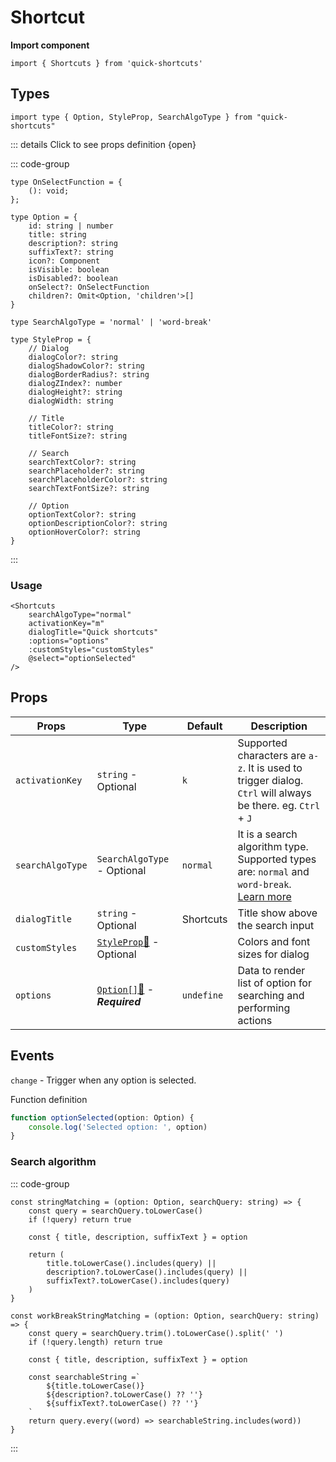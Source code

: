 # Shortcut

**Import component**

```vue
import { Shortcuts } from 'quick-shortcuts'
```

## Types

```vue
import type { Option, StyleProp, SearchAlgoType } from "quick-shortcuts"
```

::: details Click to see props definition {open}

::: code-group

```ts[Option]
type OnSelectFunction = {
    (): void;
};

type Option = {
    id: string | number
    title: string
    description?: string
    suffixText?: string
    icon?: Component
    isVisible: boolean
    isDisabled?: boolean
    onSelect?: OnSelectFunction
    children?: Omit<Option, 'children'>[]
}
```

```ts[SearchAlgoType]
type SearchAlgoType = 'normal' | 'word-break'
```

```ts[StyleProp]
type StyleProp = {
	// Dialog
    dialogColor?: string
    dialogShadowColor?: string
    dialogBorderRadius?: string
    dialogZIndex?: number
    dialogHeight?: string
    dialogWidth: string

    // Title
    titleColor?: string
    titleFontSize?: string

    // Search
    searchTextColor?: string
    searchPlaceholder?: string
    searchPlaceholderColor?: string
    searchTextFontSize?: string

	// Option
    optionTextColor?: string
    optionDescriptionColor?: string
    optionHoverColor?: string
}

```

:::

### Usage

```vue
<Shortcuts
    searchAlgoType="normal"
    activationKey="m"
    dialogTitle="Quick shortcuts"
    :options="options"
    :customStyles="customStyles"
    @select="optionSelected"
/>
```

## Props

| Props            | Type                                        | Default    | Description                                                                                                    |
| ---------------- | ------------------------------------------- | ---------- | -------------------------------------------------------------------------------------------------------------- |
| `activationKey`  | `string` - Optional                         | `k`        | Supported characters are `a-z`. It is used to trigger dialog. `Ctrl` will always be there. eg. `Ctrl` + `J`    |
| `searchAlgoType` | `SearchAlgoType` - Optional                 | `normal`   | It is a search algorithm type. Supported types are: `normal` and `word-break`. [Learn more](#search-algorithm) |
| `dialogTitle`    | `string` - Optional                         | Shortcuts  | Title show above the search input                                                                              |
| `customStyles`   | [`StyleProp`:link:](#types) - Optional      |            | Colors and font sizes for dialog                                                                               |
| `options`        | [`Option[]`:link:](#types) - **_Required_** | `undefine` | Data to render list of option for searching and performing actions                                             |

## Events

`change` - Trigger when any option is selected.

Function definition

```ts
function optionSelected(option: Option) {
    console.log('Selected option: ', option)
}
```

### Search algorithm

::: code-group

```ts[normal]
const stringMatching = (option: Option, searchQuery: string) => {
    const query = searchQuery.toLowerCase()
    if (!query) return true

    const { title, description, suffixText } = option

    return (
        title.toLowerCase().includes(query) ||
        description?.toLowerCase().includes(query) ||
        suffixText?.toLowerCase().includes(query)
    )
}
```

```ts[word-break] {open}
const workBreakStringMatching = (option: Option, searchQuery: string) => {
    const query = searchQuery.trim().toLowerCase().split(' ')
    if (!query.length) return true

    const { title, description, suffixText } = option

    const searchableString =`
		${title.toLowerCase()}
		${description?.toLowerCase() ?? ''}
		${suffixText?.toLowerCase() ?? ''}
	`
    return query.every((word) => searchableString.includes(word))
}
```

:::
